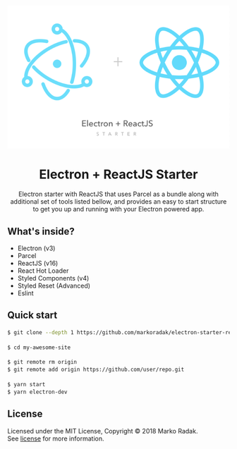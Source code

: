 <p align="center">
  <a href="https://electronjs.org/">
    <img alt="Electron + ReactJS" src="./assets/cover.png" width="600" />
  </a>
</p>
<h1 align="center">
  Electron + ReactJS Starter
</h1>
<p align="center">
  Electron starter with ReactJS that uses Parcel as a bundle along with additional set of tools listed bellow, and provides an easy to start structure to get you up and running with your Electron powered app.
</p>

##  What's inside?

- Electron (v3)
- Parcel
- ReactJS (v16)
- React Hot Loader
- Styled Components (v4)
- Styled Reset (Advanced)
- Eslint

## Quick start
```bash
$ git clone --depth 1 https://github.com/markoradak/electron-starter-reactjs-parcel my-awesome-app

$ cd my-awesome-site

$ git remote rm origin
$ git remote add origin https://github.com/user/repo.git

$ yarn start
$ yarn electron-dev
```

## License

Licensed under the MIT License, Copyright © 2018 Marko Radak.  
See [license](LICENSE) for more information.